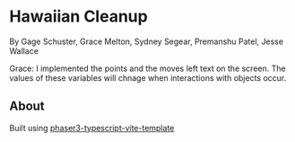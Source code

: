 # Hawaiian Cleanup

By Gage Schuster, Grace Melton, Sydney Segear, Premanshu Patel, Jesse Wallace

Grace: I implemented the points and the moves left text on the screen. The values of these variables will chnage when interactions with objects occur.

## About

Built using [phaser3-typescript-vite-template](https://github.com/ourcade/phaser3-typescript-vite-template)
